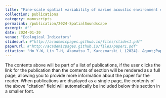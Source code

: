 ```yaml
---
title: "Fine-scale spatial variability of marine acoustic environment corresponds with habitat utilization of Indo-Pacific humpback dolphins in Hong Kong waters"
collection: publications
category: manuscripts
permalink: /publication/2024-SpatialSoundscape
excerpt: #""
date: 2024-01-30
venue: "Ecological Indicators"
slidesurl: #"http://academicpages.github.io/files/slides1.pdf"
paperurl: #"http://academicpages.github.io/files/paper1.pdf"
citation: "Ho Y-W, Lin T-H, Akamatsu T, Karczmarski L (2024). &quot;Paper Title Number 1.&quot; <i>Journal 1</i>. 158:111228."
---
```


The contents above will be part of a list of publications, if the user clicks the link for the publication than the contents of section will be rendered as a full page, allowing you to provide more information about the paper for the reader. When publications are displayed as a single page, the contents of the above "citation" field will automatically be included below this section in a smaller font.
